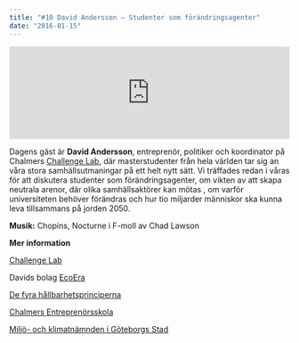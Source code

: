 ```yaml
---
title: "#10 David Andersson – Studenter som förändringsagenter"
date: "2016-01-15"
---
```


<iframe src="https://w.soundcloud.com/player/?url=https%3A//api.soundcloud.com/tracks/242014873&amp;amp;color=001665&amp;amp;auto_play=false&amp;amp;hide_related=false&amp;show_comments=true&amp;show_user=true&amp;show_reposts=false" width="100%" height="166" frameborder="no" scrolling="no"></iframe>

Dagens gäst är **David Andersson**, entreprenör, politiker och koordinator på Chalmers [Challenge Lab](http://www.challengelab.org/), där masterstudenter från hela världen tar sig an våra stora samhällsutmaningar på ett helt nytt sätt. Vi träffades redan i våras för att diskutera studenter som förändringsagenter, om vikten av att skapa neutrala arenor, där olika samhällsaktörer kan mötas , om varför universiteten behöver förändras och hur tio miljarder människor ska kunna leva tillsammans på jorden 2050.

**Musik:** Chopins, Nocturne i F-moll av Chad Lawson

**Mer information**

[Challenge Lab](http://www.challengelab.org/)

Davids bolag [EcoEra](http://ecoera.se/)

[De fyra hållbarhetsprinciperna](http://www.detnaturligasteget.se/var-metod/)

[Chalmers Entreprenörsskola](http://www.entrepreneur.chalmers.se/)

[Miljö- och klimatnämnden i Göteborgs Stad](http://goteborg.se/wps/portal/enheter/fackforvaltning/miljoforvaltningen/!ut/p/z1/lVBNT4QwEP0tHjjKDC2F4g00rIvr6mbJ7tKLoVK6RKQEUOK_t9FEY-JHnNvMvDfvvQEBBxBd-dzocmpMV7a2L0RwR9jVJiEZxZt0c4EkT-Pdbb5K2LUHOygSKHS69RINAkR_31RQBCSkRHL0VRDJqGK8DmVVK88PmWQ8kLD_666wa_yhYoTC8sNP_uIy95DQZbRaZEskzIftP8xkb2q_mNmff0S0WN0a-f6auJOU29iDqtWgBvdpsOPjNPXjmYMOzvPsamN0q9xROfgd42jGCQ5fgNA_PkhWr9engr_QVp-8ArFALRs!/dz/d5/L2dBISEvZ0FBIS9nQSEh/)
